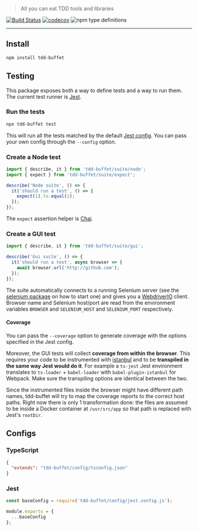 > All you can eat TDD tools and libraries

[![Build Status](https://travis-ci.com/NiGhTTraX/tdd-buffet.svg?branch=master)](https://travis-ci.com/NiGhTTraX/tdd-buffet) [![codecov](https://codecov.io/gh/NiGhTTraX/tdd-buffet/branch/master/graph/badge.svg)](https://codecov.io/gh/NiGhTTraX/tdd-buffet) ![npm type definitions](https://img.shields.io/npm/types/tdd-buffet.svg)

----

## Install

```sh
npm install tdd-buffet
```


## Testing

This package exposes both a way to define tests and a way to run them. The current test runner is [Jest](https://jestjs.io).

### Run the tests

```sh
npx tdd-buffet test
```

This will run all the tests matched by the default [Jest config](#jest). You can pass your own config through the `--config` option.

### Create a Node test

```typescript
import { describe, it } from 'tdd-buffet/suite/node';
import { expect } from 'tdd-buffet/suite/expect';

describe('Node suite', () => {
  it('should run a test', () => {
    expect(1).to.equal(1); 
  });
});
```

The `expect` assertion helper is [Chai](https://www.chaijs.com/).

### Create a GUI test

```typescript
import { describe, it } from 'tdd-buffet/suite/gui';

describe('Gui suite', () => {
  it('should run a test', async browser => {
    await browser.url('http://github.com');
  });
});
```

The suite automatically connects to a running Selenium server (see the [selenium package](../selenium) on how to start one) and gives you a [WebdriverIO](https://webdriver.io) client. Browser name and Selenium host/port are read from the environment variables `BROWSER` and `SELENIUM_HOST` and `SELENIUM_PORT` respectively.

#### Coverage

You can pass the `--coverage` option to generate coverage with the options specified in the Jest config.

Moreover, the GUI tests will collect **coverage from within the browser**. This requires your code to be instrumented with [istanbul](https://github.com/istanbuljs/babel-plugin-istanbul) and to be **transpiled in the same way Jest would do it**. For example a `ts-jest` Jest environment translates to `ts-loader` + `babel-loader` with `babel-plugin-istanbul` for Webpack. Make sure the transpiling options are identical between the two.

Since the instrumented files inside the browser might have different path names, tdd-buffet will try to map the coverage reports to the correct host paths. Right now there is only 1 transformation done: the files are assumed to be inside a Docker container at `/usr/src/app` so that path is replaced with Jest's `rootDir`.


## Configs

### TypeScript

```json
{
  "extends": "tdd-buffet/config/tsconfig.json"
}
```

### Jest

```js
const baseConfig = require('tdd-buffet/config/jest.config.js');

module.exports = {
  ...baseConfig
};
```
